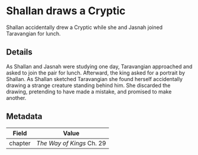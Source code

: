 # Shallan draws a Cryptic
Shallan accidentally drew a Cryptic while she and Jasnah joined Taravangian for lunch.

## Details
As Shallan and Jasnah were studying one day, Taravangian approached and asked to join the pair for lunch. Afterward, the king asked for a portrait by Shallan. As Shallan sketched Taravangian she found herself accidentally drawing a strange creature standing behind him. She discarded the drawing, pretending to have made a mistake, and promised to make another.

## Metadata
| Field | Value |
| ----- | ----- |
| chapter | *The Way of Kings* Ch. 29 |
